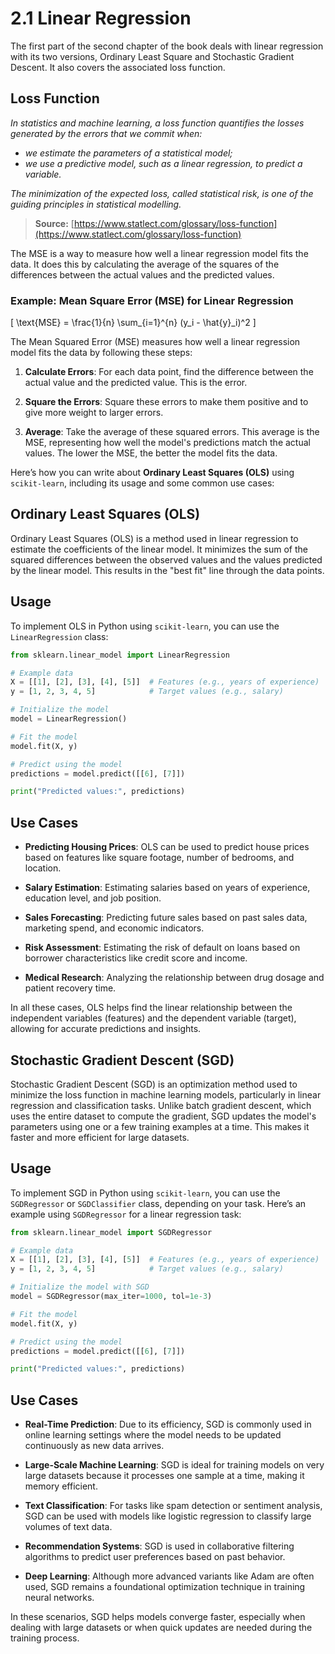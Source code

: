 # 2.1 Linear Regression

The first part of the second chapter of the book deals with linear regression with its two versions, Ordinary Least Square and Stochastic Gradient Descent. It also covers the associated loss function.

## Loss Function

_In statistics and machine learning, a loss function quantifies the losses generated by the errors that we commit when:_

- _we estimate the parameters of a statistical model;_
- _we use a predictive model, such as a linear regression, to predict a variable._

_The minimization of the expected loss, called statistical risk, is one of the guiding principles in statistical modelling._

> **Source:** [https://www.statlect.com/glossary/loss-function](https://www.statlect.com/glossary/loss-function)

The MSE is a way to measure how well a linear regression model fits the data. It does this by calculating the average of the squares of the differences between the actual values and the predicted values.

### Example: Mean Square Error (MSE) for Linear Regression

\[
\text{MSE} = \frac{1}{n} \sum\_{i=1}^{n} (y_i - \hat{y}\_i)^2
\]

The Mean Squared Error (MSE) measures how well a linear regression model fits the data by following these steps:

1. **Calculate Errors**: For each data point, find the difference between the actual value and the predicted value. This is the error.

2. **Square the Errors**: Square these errors to make them positive and to give more weight to larger errors.

3. **Average**: Take the average of these squared errors. This average is the MSE, representing how well the model's predictions match the actual values. The lower the MSE, the better the model fits the data.

Here’s how you can write about **Ordinary Least Squares (OLS)** using `scikit-learn`, including its usage and some common use cases:

## Ordinary Least Squares (OLS)

Ordinary Least Squares (OLS) is a method used in linear regression to estimate the coefficients of the linear model. It minimizes the sum of the squared differences between the observed values and the values predicted by the linear model. This results in the "best fit" line through the data points.

## Usage

To implement OLS in Python using `scikit-learn`, you can use the `LinearRegression` class:

```python
from sklearn.linear_model import LinearRegression

# Example data
X = [[1], [2], [3], [4], [5]]  # Features (e.g., years of experience)
y = [1, 2, 3, 4, 5]            # Target values (e.g., salary)

# Initialize the model
model = LinearRegression()

# Fit the model
model.fit(X, y)

# Predict using the model
predictions = model.predict([[6], [7]])

print("Predicted values:", predictions)
```

## Use Cases

- **Predicting Housing Prices**: OLS can be used to predict house prices based on features like square footage, number of bedrooms, and location.

- **Salary Estimation**: Estimating salaries based on years of experience, education level, and job position.

- **Sales Forecasting**: Predicting future sales based on past sales data, marketing spend, and economic indicators.

- **Risk Assessment**: Estimating the risk of default on loans based on borrower characteristics like credit score and income.

- **Medical Research**: Analyzing the relationship between drug dosage and patient recovery time.

In all these cases, OLS helps find the linear relationship between the independent variables (features) and the dependent variable (target), allowing for accurate predictions and insights.

## Stochastic Gradient Descent (SGD)

Stochastic Gradient Descent (SGD) is an optimization method used to minimize the loss function in machine learning models, particularly in linear regression and classification tasks. Unlike batch gradient descent, which uses the entire dataset to compute the gradient, SGD updates the model's parameters using one or a few training examples at a time. This makes it faster and more efficient for large datasets.

## Usage

To implement SGD in Python using `scikit-learn`, you can use the `SGDRegressor` or `SGDClassifier` class, depending on your task. Here’s an example using `SGDRegressor` for a linear regression task:

```python
from sklearn.linear_model import SGDRegressor

# Example data
X = [[1], [2], [3], [4], [5]]  # Features (e.g., years of experience)
y = [1, 2, 3, 4, 5]            # Target values (e.g., salary)

# Initialize the model with SGD
model = SGDRegressor(max_iter=1000, tol=1e-3)

# Fit the model
model.fit(X, y)

# Predict using the model
predictions = model.predict([[6], [7]])

print("Predicted values:", predictions)
```

## Use Cases

- **Real-Time Prediction**: Due to its efficiency, SGD is commonly used in online learning settings where the model needs to be updated continuously as new data arrives.

- **Large-Scale Machine Learning**: SGD is ideal for training models on very large datasets because it processes one sample at a time, making it memory efficient.

- **Text Classification**: For tasks like spam detection or sentiment analysis, SGD can be used with models like logistic regression to classify large volumes of text data.

- **Recommendation Systems**: SGD is used in collaborative filtering algorithms to predict user preferences based on past behavior.

- **Deep Learning**: Although more advanced variants like Adam are often used, SGD remains a foundational optimization technique in training neural networks.

In these scenarios, SGD helps models converge faster, especially when dealing with large datasets or when quick updates are needed during the training process.
